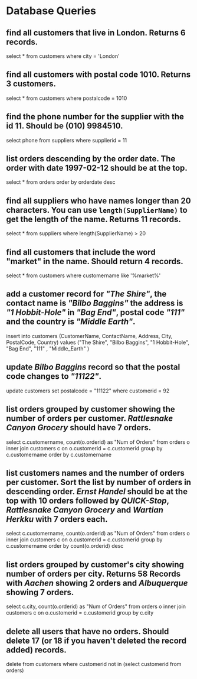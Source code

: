 # Database Queries

## find all customers that live in London. Returns 6 records.
select * from customers where city = 'London'
## find all customers with postal code 1010. Returns 3 customers.
select * from customers where postalcode = 1010
## find the phone number for the supplier with the id 11. Should be (010) 9984510.
select phone from suppliers where supplierid = 11
## list orders descending by the order date. The order with date 1997-02-12 should be at the top.
select * from orders order by orderdate desc
## find all suppliers who have names longer than 20 characters. You can use `length(SupplierName)` to get the length of the name. Returns 11 records.
select * from suppliers where length(SupplierName) > 20
## find all customers that include the word "market" in the name. Should return 4 records.
select * from customers where customername like '%market%'
## add a customer record for _"The Shire"_, the contact name is _"Bilbo Baggins"_ the address is _"1 Hobbit-Hole"_ in _"Bag End"_, postal code _"111"_ and the country is _"Middle Earth"_.
insert into customers (CustomerName, ContactName, Address, City, PostalCode, Country) 
values ("The Shire", "Bilbo Baggins", "1 Hobbit-Hole", "Bag End", "111" , "Middle_Earth" )
## update _Bilbo Baggins_ record so that the postal code changes to _"11122"_.
update customers set postalcode = "11122" where customerid = 92
## list orders grouped by customer showing the number of orders per customer. _Rattlesnake Canyon Grocery_ should have 7 orders.
select c.customername, count(o.orderid) as "Num of Orders" from orders o
inner join customers c on o.customerid = c.customerid 
group by c.customername 
order by c.customername 
## list customers names and the number of orders per customer. Sort the list by number of orders in descending order. _Ernst Handel_ should be at the top with 10 orders followed by _QUICK-Stop_, _Rattlesnake Canyon Grocery_ and _Wartian Herkku_ with 7 orders each.
select c.customername, count(o.orderid) as "Num of Orders" from orders o
inner join customers c on o.customerid = c.customerid 
group by c.customername 
order by count(o.orderid) desc
## list orders grouped by customer's city showing number of orders per city. Returns 58 Records with _Aachen_ showing 2 orders and _Albuquerque_ showing 7 orders.
select c.city, count(o.orderid) as "Num of Orders" from orders o
inner join customers c on o.customerid = c.customerid 
group by c.city 

## delete all users that have no orders. Should delete 17 (or 18 if you haven't deleted the record added) records.
delete from customers where customerid not in (select customerid from orders)